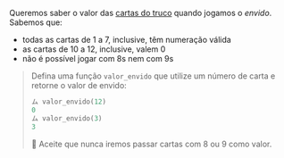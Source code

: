 Queremos saber o valor das [cartas do truco](https://www.ludijogos.com/multiplayer/truco-argentino/regras/) quando jogamos o _envido_. Sabemos que:

* todas as cartas de 1 a 7, inclusive, têm numeração válida
* as cartas de 10 a 12, inclusive, valem 0
* não é possível jogar com 8s nem com 9s

> Defina uma função `valor_envido` que utilize um número de carta e retorne o valor de envido:
>
> ```python
> ム valor_envido(12)
> 0
> ム valor_envido(3)
> 3
> ```
>
> :memo: Aceite que nunca iremos passar cartas com 8 ou 9 como valor.
